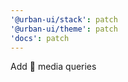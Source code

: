 ```yaml
---
'@urban-ui/stack': patch
'@urban-ui/theme': patch
'docs': patch
---
```


Add :rocket: media queries
